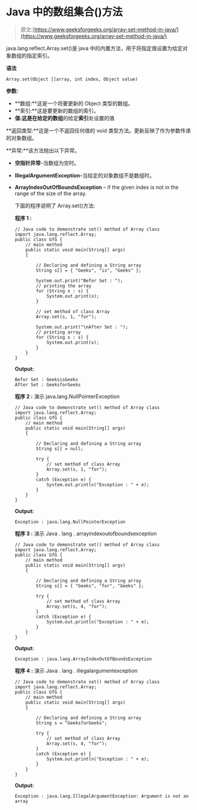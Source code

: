 # Java 中的数组集合()方法

> 原文:[https://www.geeksforgeeks.org/array-set-method-in-java/](https://www.geeksforgeeks.org/array-set-method-in-java/)

java.lang.reflect.Array.set()是 java 中的内置方法，用于将指定值设置为给定对象数组的指定索引。

**语法**

```
Array.set(Object []array, int index, Object value)

```

**参数:**

*   **数组:**这是一个将要更新的 Object 类型的数组。
*   **索引:**这是要更新的数组的索引。
*   **值:**这是在给定的**数组**的给定**索引**处设置的值

**返回类型:**这是一个不返回任何值的 void 类型方法。更新反映了作为参数传递的对象数组。

**异常:**该方法抛出以下异常。

*   **空指针异常**–当数组为空时。
*   **IllegalArgumentException**–当给定的对象数组不是数组时。
*   **ArrayIndexOutOfBoundsException** – if the given index is not in the range of the size of the array.

    下面的程序说明了 Array.set()方法:

    **程序 1 :**

    ```
    // Java code to demonstrate set() method of Array class
    import java.lang.reflect.Array;
    public class GfG {
        // main method
        public static void main(String[] args)
        {

            // Declaring and defining a String array
            String s[] = { "Geeks", "is", "Geeks" };

            System.out.print("Befor Set : ");
            // printing the array
            for (String x : s) {
                System.out.print(x);
            }

            // set method of class Array
            Array.set(s, 1, "for");

            System.out.print("\nAfter Set : ");
            // printing array
            for (String x : s) {
                System.out.print(x);
            }
        }
    }
    ```

    **Output:**

    ```
    Befor Set : GeeksisGeeks
    After Set : GeeksforGeeks

    ```

    **程序 2 :** 演示 java.lang.NullPointerException

    ```
    // Java code to demonstrate set() method of Array class
    import java.lang.reflect.Array;
    public class GfG {
        // main method
        public static void main(String[] args)
        {

            // Declaring and defining a String array
            String s[] = null;

            try {
                // set method of class Array
                Array.set(s, 1, "for");
            }
            catch (Exception e) {
                System.out.println("Exception : " + e);
            }
        }
    }
    ```

    **Output:**

    ```
    Exception : java.lang.NullPointerException

    ```

    **程序 3 :** 演示 Java . lang . arrayindexoutofboundsexception

    ```
    // Java code to demonstrate set() method of Array class
    import java.lang.reflect.Array;
    public class GfG {
        // main method
        public static void main(String[] args)
        {

            // Declaring and defining a String array
            String s[] = { "Geeks", "for", "Geeks" };

            try {
                // set method of class Array
                Array.set(s, 4, "for");
            }
            catch (Exception e) {
                System.out.println("Exception : " + e);
            }
        }
    }
    ```

    **Output:**

    ```
    Exception : java.lang.ArrayIndexOutOfBoundsException

    ```

    **程序 4 :** 演示 Java . lang . illegalargumentexception

    ```
    // Java code to demonstrate set() method of Array class
    import java.lang.reflect.Array;
    public class GfG {
        // main method
        public static void main(String[] args)
        {

            // Declaring and defining a String array
            String s = "GeeksforGeeks";

            try {
                // set method of class Array
                Array.set(s, 4, "for");
            }
            catch (Exception e) {
                System.out.println("Exception : " + e);
            }
        }
    }
    ```

    **Output:**

    ```
    Exception : java.lang.IllegalArgumentException: Argument is not an array

    ```
